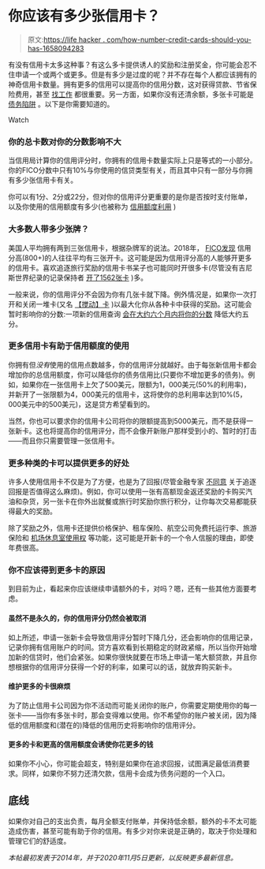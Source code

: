 # 你应该有多少张信用卡？

> 原文:[https://life hacker . com/how-number-credit-cards-should-you-has-1658094283](https://lifehacker.com/how-many-credit-cards-should-you-have-1658094283)

有没有信用卡太多这种事？有这么多卡提供诱人的奖励和注册奖金，你可能会忍不住申请一个或两个或更多。但是有多少是过度的呢？并不存在每个人都应该拥有的神奇信用卡数量。拥有更多的信用可以提高你的信用分数，这对获得贷款、节省保险费用，甚至 [找工作](https://twocents.lifehacker.com/why-employers-check-your-credit-report-1830019914) 都很重要。另一方面，如果你没有还清余额，多张卡可能是 [债务陷阱](https://twocents.lifehacker.com/common-debt-traps-that-keep-you-living-paycheck-to-pa-1637915715) 。以下是你需要知道的。

Watch

### **你的总卡数对你的分数影响不大**

当信用局计算你的信用评分时，你拥有的信用卡数量实际上只是等式的一小部分。你的FICO分数中只有10%与你使用的信贷类型有关，而且其中只有一部分与你拥有多少张信用卡有关。

你可以有1分、2分或22分，但对你的信用评分更重要的是你是否按时支付账单，以及你使用的信用额度有多少(也被称为 [信用额度利用](https://twocents.lifehacker.com/the-5-factors-behind-your-credit-score-1797277397) )

### 大多数人带多少张牌？

美国人平均拥有两到三张信用卡，根据杂牌军的说法。2018年， [FICO发现](https://www.cnbc.com/2018/07/11/how-many-credit-cards-should-you-have.html) 信用分高(800+)的人往往平均有三张开卡。这可能是因为信用评分高的人能够开更多的信用卡。喜欢追逐旅行奖励的信用卡书呆子也可能同时开很多卡(尽管没有吉尼斯世界纪录的记录保持者 [开了1562张卡](https://www.ericksonliving.com/tribune/articles/2019/10/credit-card-collections-have-nothing-do-debt) )多。

一般来说，你的信用评分不会因为你有几张卡就下降。例外情况是，如果你一次打开和关闭一堆卡(又名 [【搅动】卡](https://twocents.lifehacker.com/beat-credit-card-companies-at-their-own-game-by-churni-1819822277) )以最大化你从各种卡中获得的奖励。这可能会暂时影响你的分数:一项新的信用查询 [会在大约六个月内将你的分数](https://twocents.lifehacker.com/how-long-it-takes-your-credit-score-to-recover-from-a-d-1827178418) 降低大约五分。

### **更多信用卡有助于信用额度的使用**

你拥有但*没有*使用的信用点数越多，你的信用评分就越好。由于每张新信用卡都会增加你的总信用额度，你可以降低你的债务信用比(只要你不增加更多的债务)。例如，如果你在一张信用卡上欠了500美元，限额为1，000美元(50%的利用率)，并新开了一张限额为4，000美元的信用卡，这将使你的总利用率达到10%(5，000美元中的500美元)，这是贷方希望看到的。

当然，你也可以要求你的信用卡公司将你的限额提高到5000美元，而不是获得一张新卡。这也将提高你的信用评分，而不会像开新账户那样受到小的、暂时的打击——而且你只需要管理一张信用卡。

### **更多种类的卡可以提供更多的好处**

许多人使用信用卡不仅是为了方便，也是为了回报(尽管金融专家 [不同意](https://twocents.lifehacker.com/money-advice-not-everyone-agrees-on-using-credit-card-1594620799) 关于追逐回报是否值得这么麻烦)。例如，你可以使用一张有高额现金返还奖励的卡购买汽油和杂货，另一张卡在你外出就餐或旅行时奖励你旅行积分，让你每次交易都能获得最大的奖励。

除了奖励之外，信用卡还提供价格保护、租车保险、航空公司免费托运行李、旅游保险和 [机场休息室使用权](https://twocents.lifehacker.com/whats-the-cheapest-way-to-get-into-an-airport-lounge-1836731511) 等功能，这可能是开新卡的一个令人信服的理由，即使年费很高。

### **你不应该得到更多卡的原因**

到目前为止，看起来你应该继续申请额外的卡，对吗？嗯，还有一些其他方面要考虑。

#### **虽然不是永久的，你的信用评分仍然会被取消**

如上所述，申请一张新卡会导致信用评分暂时下降几分，还会影响你的信用记录，记录你拥有信用账户的时间。贷方喜欢看到长期稳定的财政紧缩，所以当你开始增加新的信贷时，他们会紧张。如果你很快就要在市场上申请一笔大额贷款，并且你想根据你的信用评分获得一个好的利率，如果可以的话，就放弃购买新卡。

#### **维护更多的卡很麻烦**

为了防止信用卡公司因为你不活动而可能关闭你的账户，你需要定期使用你的每一张卡——当你有多张卡时，那会变得难以使用。你不希望你的账户被关闭，因为降低的信用额度和(潜在的)降低的信用历史将影响你的信用评分。

#### **更多的卡和更高的信用额度会诱使你花更多的钱**

如果你不小心，你可能会超支，特别是如果你在追求回报，试图满足最低消费要求。同样，如果你不努力还清欠款，信用卡会成为债务问题的一个入口。

## **底线**

如果你对自己的支出负责，每月全额支付账单，并保持低余额，额外的卡不太可能造成伤害，甚至可能有助于你的信用。有多少对你来说是正确的，取决于你处理和管理它们的舒适度。

*本帖最初发表于2014年，并于2020年11月5日更新，以反映更多最新信息。*